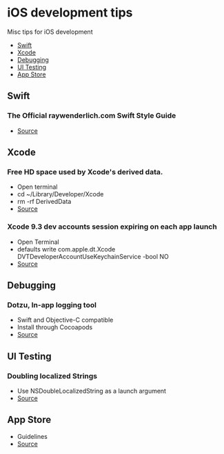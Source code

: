 # iOS development tips
Misc tips for iOS development
- [Swift](https://github.com/nigarcia88/ios_tips#swift)
- [Xcode](https://github.com/nigarcia88/ios_tips#xcode)
- [Debugging](https://github.com/nigarcia88/ios_tips#debugging)
- [UI Testing](https://github.com/nigarcia88/ios_tips#ui-testing)
- [App Store](https://github.com/nigarcia88/ios_tips#app-store)

## Swift

### The Official raywenderlich.com Swift Style Guide
- [Source](https://github.com/raywenderlich/swift-style-guide)

## Xcode

### Free HD space used by Xcode's derived data.
- Open terminal
- cd ~/Library/Developer/Xcode
- rm -rf DerivedData
- [Source](https://twitter.com/johnsundell/status/982274922528563200)

### Xcode 9.3 dev accounts session expiring on each app launch
- Open Terminal
- defaults write com.apple.dt.Xcode DVTDeveloperAccountUseKeychainService -bool NO
- [Source](https://stackoverflow.com/questions/49675844/xcode-9-3-session-expires-every-time-i-close-and-re-open-xcode)

## Debugging

### Dotzu, In-app logging tool
- Swift and Objective-C compatible
- Install through Cocoapods
- [Source](https://github.com/remirobert/Dotzu)

## UI Testing

### Doubling localized Strings
- Use NSDoubleLocalizedString as a launch argument
- [Source](https://twitter.com/JordanMorgan10/status/976611947767521285)

## App Store
- Guidelines
- [Source](https://developer.apple.com/app-store/guidelines/)
